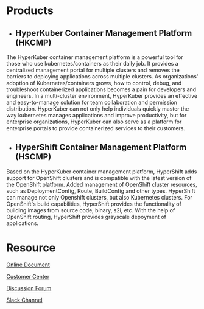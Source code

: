 # Products

+ ## HyperKuber Container Management Platform (HKCMP)

The HyperKuber container management platform is a powerful tool for those who use kubernetes/containers as their daily job. It provides a centralized management portal for multiple clusters and removes the barriers to deploying applications across multiple clusters. As organizations' adoption of Kubernetes/containers grows, how to control, debug, and troubleshoot containerized applications becomes a pain for developers and engineers. In a multi-cluster environment, HyperKuber provides an effective and easy-to-manage solution for team collaboration and permission distribution. HyperKuber can not only help individuals quickly master the way kubernetes manages applications and improve productivity, but for enterprise organizations, HyperKuber can also serve as a platform for enterprise portals to provide containerized services to their customers.



+ ## HyperShift Container Management Platform (HSCMP)


Based on the HyperKuber container management platform, HyperShift adds support for OpenShift clusters and is compatible with the latest version of the OpenShift platform. Added management of OpenShift cluster resources, such as DeploymentConfig, Route, BuildConfig and other types. HyperShift can manage not only Openshift clusters, but also Kubernetes clusters. For OpenShift's build capabilities, HyperShift provides the functionality of building images from source code, binary, s2i, etc. With the help of OpenShift routing, HyperShift provides grayscale depoyment of applications.


# Resource

[Online Document](https://docs.sheencloud.com/home)

[Customer Center](https://account.sheencloud.com/)

[Discussion Forum](https://github.com/orgs/sheencloud/discussions)

[Slack Channel](https://sheencloud-workspace.slack.com)

